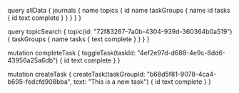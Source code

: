 query allData {
journals {
name
topics {
id
name
taskGroups {
name
id
tasks {
id
text
complete
}
}
}
}
}

query topicSearch {
topic(id: "72f83267-7a0b-4304-939d-360364b0a519") {
taskGroups {
name
tasks {
text
complete
}
}
}
}

mutation completeTask {
toggleTask(taskId: "4ef2e97d-d688-4e9c-8dd6-43956a25a6db") {
id
text
complete
}
}

mutation createTask {
createTask(taskGroupId: "b68d5f81-9078-4ca4-b695-fedcfd908bba", text: "This is a new task") {
id
text
complete
}
}
